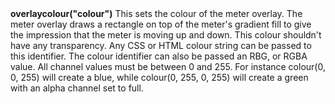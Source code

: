 <a name="overlaycolour"><h3 style="padding-top: 40px; margin-top: 40px;"></h3></a>
**overlaycolour("colour")** This sets the colour of the meter overlay. The meter overlay draws a rectangle on top of the meter's gradient fill to give the impression that the meter is moving up and down. This colour shouldn't have any transparency. Any CSS or HTML colour string can be passed to this identifier. The colour identifier can also be passed an RBG, or RGBA value. All channel values must be between 0 and 255. For instance colour(0, 0, 255) will create a blue, while colour(0, 255, 0, 255) will create a green with an alpha channel set to full.  

<!--UPDATE WIDGET_IN_CSOUND
    SIdent sprintf "overlaycolour(%d, %d, %d) ", rnd(255), rnd(255), rnd(255)
    SIdentifier strcat SIdentifier, SIdent  
--->
